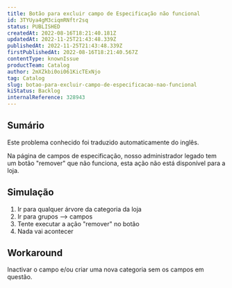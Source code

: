 ```yaml
---
title: Botão para excluir campo de Especificação não funcional
id: 3TYUya4gM3ciqmRNftr2sq
status: PUBLISHED
createdAt: 2022-08-16T18:21:40.181Z
updatedAt: 2022-11-25T21:43:48.339Z
publishedAt: 2022-11-25T21:43:48.339Z
firstPublishedAt: 2022-08-16T18:21:40.567Z
contentType: knownIssue
productTeam: Catalog
author: 2mXZkbi0oi061KicTExNjo
tag: Catalog
slug: botao-para-excluir-campo-de-especificacao-nao-funcional
kiStatus: Backlog
internalReference: 328943
---
```


## Sumário

<div class="alert alert-info">
  <p>Este problema conhecido foi traduzido automaticamente do inglês.</p>
</div>


Na página de campos de especificação, nosso administrador legado tem um botão "remover" que não funciona, esta ação não está disponível para a loja.



## Simulação


1) Ir para qualquer árvore da categoria da loja
2) Ir para grupos --> campos
3) Tente executar a ação "remover" no botão
4) Nada vai acontecer



## Workaround


Inactivar o campo e/ou criar uma nova categoria sem os campos em questão.

